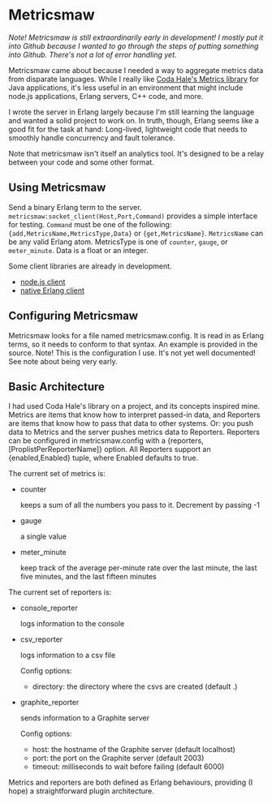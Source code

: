 Metricsmaw
==========

_Note! Metricsmaw is still extraordinarily early in development! I mostly put it into Github because I wanted to go through the steps of putting something into Github. There's not a lot of error handling yet._

Metricsmaw came about because I needed a way to aggregate metrics data from disparate languages. While I really like <a href="http://metrics.codahale.com/">Coda Hale's Metrics library</a> for Java applications,
it's less useful in an environment that might include node.js applications, Erlang servers, C++ code, and more.

I wrote the server in Erlang largely because I'm still learning the language and wanted a solid project to work on. In truth, though, Erlang seems like a good fit for the task at hand: Long-lived, lightweight code that needs to smoothly handle concurrency and fault tolerance.

Note that metricsmaw isn't itself an analytics tool. It's designed to be a relay between your code and some other format.

Using Metricsmaw
----------------

Send a binary Erlang term to the server. <code>metricsmaw:socket\_client(Host,Port,Command)</code> provides a simple interface for testing. <code>Command</code> must be one of the following: <code>{add,MetricsName,MetricsType,Data}</code> or <code>{get,MetricsName}</code>. <code>MetricsName</code> can be any valid Erlang atom. MetricsType is one of <code>counter</code>, <code>gauge</code>, or <code>meter_minute</code>. Data is a float or an integer.

Some client libraries are already in development.

* <a href="https://github.com/derricks/metricsmaw-node">node.js client</a>
* <a href="https://github.com/derricks/metricsmaw-erl">native Erlang client</a>

Configuring Metricsmaw
----------------------

Metricsmaw looks for a file named metricsmaw.config. It is read in as Erlang terms, so it needs to conform to that syntax. An example is provided in the source. Note! This is the configuration I use. It's not yet well documented! See note about being very early.

Basic Architecture
------------------

I had used Coda Hale's library on a project, and its concepts inspired mine. Metrics are items that know how to interpret passed-in data, and Reporters are items that know how to pass that data to other
systems. Or: you push data to Metrics and the server pushes metrics data to Reporters. Reporters can be configured in metricsmaw.config with a {reporters,[ProplistPerReporterName]} option. All Reporters support an {enabled,Enabled} tuple, where Enabled defaults to true.

The current set of metrics is:

-   counter

    keeps a sum of all the numbers you pass to it. Decrement by passing -1
    
-   gauge

    a single value
    
-   meter_minute

    keep track of the average per-minute rate over the last minute, the last five minutes, and the last fifteen minutes
    
The current set of reporters is:

-   console_reporter

    logs information to the console
    
-   csv_reporter

    logs information to a csv file
    
    Config options:
    
    - directory: the directory where the csvs are created (default .)

-   graphite_reporter

    sends information to a Graphite server
    
    Config options:
    
    - host: the hostname of the Graphite server (default localhost)
    - port: the port on the Graphite server (default 2003)
    - timeout: milliseconds to wait before failing (default 6000)
    
Metrics and reporters are both defined as Erlang behaviours, providing (I hope) a straightforward plugin architecture.


